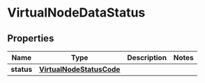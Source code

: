 

# VirtualNodeDataStatus


## Properties

| Name | Type | Description | Notes |
|------------ | ------------- | ------------- | -------------|
|**status** | [**VirtualNodeStatusCode**](VirtualNodeStatusCode.md) |  |  |



